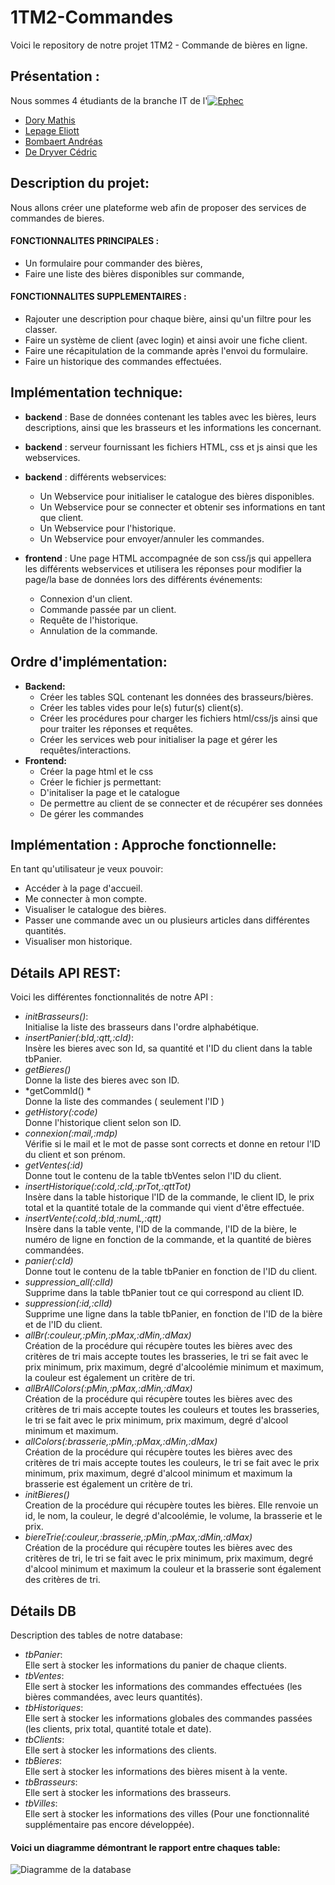 # 1TM2-Commandes
Voici le repository de notre projet 1TM2 - Commande de bières en ligne.

## Présentation :
Nous sommes 4 étudiants de la branche IT de l'[![Ephec](https://i.imgur.com/rnFtoBv.png)](https://www.ephec.be/)
* [Dory Mathis](https://github.com/Mathis-Dory)
* [Lepage Eliott](https://github.com/Eliott-Lepage)
* [Bombaert Andréas](https://github.com/Andreas-Bombaert)
* [De Dryver Cédric](https://github.com/DeDryverC)

## Description du projet:
Nous allons créer une plateforme web afin de proposer des services de commandes de bieres.

#### **FONCTIONNALITES PRINCIPALES :**
  * Un formulaire pour commander des bières,
  * Faire une liste des bières disponibles sur commande,

#### **FONCTIONNALITES SUPPLEMENTAIRES :**
  * Rajouter une description pour chaque bière, ainsi qu'un filtre pour les classer.
  * Faire un système de client (avec login) et ainsi avoir une fiche client.
  * Faire une récapitulation de la commande après l'envoi du formulaire.
  * Faire un historique des commandes effectuées.

## Implémentation technique:
* **backend** : Base de données contenant les tables avec les bières, leurs descriptions, 
      ainsi que les brasseurs et les informations les concernant.
      
* **backend** : serveur fournissant les fichiers HTML, css et js ainsi que les webservices.

* **backend** : différents webservices:

  * Un Webservice pour initialiser le catalogue des bières disponibles.
  * Un Webservice pour se connecter et obtenir ses informations en tant que client.
  * Un Webservice pour l'historique.
  * Un Webservice pour envoyer/annuler les commandes.
  
* **frontend** : Une page HTML accompagnée de son css/js qui appellera les différents webservices et utilisera les réponses pour modifier la page/la base de données lors des différents événements:
  * Connexion d'un client.
  * Commande passée par un client.
  * Requête de l'historique.
  * Annulation de la commande.

## Ordre d'implémentation:

* **Backend:**
  * Créer les tables SQL contenant les données des brasseurs/bières.
  * Créer les tables vides pour le(s) futur(s) client(s).
  * Créer les procédures pour charger les fichiers html/css/js ainsi que pour traiter les réponses et requêtes.
  * Créer les services web pour initialiser la page et gérer les requêtes/interactions.
* **Frontend:**
  * Créer la page html et le css
  * Créer le fichier js permettant:
  * D'initaliser la page et le catalogue
  * De permettre au client de se connecter et de récupérer ses données
  * De gérer les commandes  
           
## Implémentation : Approche fonctionnelle:
En tant qu'utilisateur je veux pouvoir:
   * Accéder à la page d'accueil.
   * Me connecter à mon compte.
   * Visualiser le catalogue des bières.
   * Passer une commande avec un ou plusieurs articles dans différentes quantités.
   * Visualiser mon historique.
   
   
 ## Détails API REST:
 Voici les différentes fonctionnalités de notre API :
   * *initBrasseurs()*:  
   Initialise la liste des brasseurs dans l'ordre alphabétique.
   * *insertPanier(:bId,:qtt,:cId)*:  
   Insère les bieres avec son Id, sa quantité et l'ID du client dans la table tbPanier.
   * *getBieres()*  
   Donne la liste des bieres avec son ID.
   * *getCommId() *   
   Donne la liste des commandes ( seulement l'ID )
   * *getHistory(:code)*  
   Donne l'historique client selon son ID.
   * *connexion(:mail,:mdp)*  
   Vérifie si le mail et le mot de passe sont corrects et donne en retour l'ID du client et son prénom.
   * *getVentes(:id)*  
   Donne tout le contenu de la table tbVentes selon l'ID du client.
   * *insertHistorique(:coId,:cId,:prTot,:qttTot)*  
   Insère dans la table historique l'ID de la commande, le client ID, le prix total et la quantité totale de la commande qui vient d'être effectuée.
   * *insertVente(:coId,:bId,:numL,:qtt)*  
   Insère dans la table vente, l'ID de la commande, l'ID de la bière, le numéro de ligne en fonction de la commande, et la quantité de bières commandées.
   * *panier(:cId)*  
   Donne tout le contenu de la table tbPanier en fonction de l'ID du client.
   * *suppression_all(:clId)*  
   Supprime dans la table tbPanier tout ce qui correspond au client ID.
   * *suppression(:id,:clId)*  
   Supprime une ligne dans la table tbPanier, en fonction de l'ID de la bière et de l'ID du client.
   * *allBr(:couleur,:pMin,:pMax,:dMin,:dMax)*  
   Création de la procédure qui récupère toutes les bières avec des critères de tri mais accepte toutes les brasseries, 
le tri se fait avec le prix minimum, prix maximum, degré d'alcoolémie minimum et maximum, la couleur est également un critère de tri.
   * *allBrAllColors(:pMin,:pMax,:dMin,:dMax)*  
   Création de la procédure qui récupère toutes les bières avec des critères de tri mais accepte toutes les couleurs et toutes les brasseries, 
le tri se fait avec le prix minimum, prix maximum, degré d'alcool minimum et maximum.
   * *allColors(:brasserie,:pMin,:pMax,:dMin,:dMax)*  
 Création de la procédure qui récupère toutes les bières avec des critères de tri mais accepte toutes les couleurs, 
le tri se fait avec le prix minimum, prix maximum, degré d'alcool minimum et maximum la brasserie est également un critère de tri.
   * *initBieres()*  
 Creation de la procédure qui récupère toutes les bières. Elle renvoie un id, le nom, la couleur, le degré d'alcoolémie, le volume, la brasserie et le prix.
   * *biereTrie(:couleur,:brasserie,:pMin,:pMax,:dMin,:dMax)*  
 Création de la procédure qui récupère toutes les bières avec des critères de tri, 
le tri se fait avec le prix minimum, prix maximum, degré d'alcool minimum et maximum la couleur et la brasserie sont également des critères de tri.
    
    
## Détails DB
Description des tables de notre database:
* *tbPanier*:  
Elle sert à stocker les informations du panier de chaque clients.
* *tbVentes*:  
Elle sert à stocker les informations des commandes effectuées (les bières commandées, avec leurs quantités).
* *tbHistoriques*:  
Elle sert à stocker les informations globales des commandes passées (les clients, prix total, quantité totale et date).
* *tbClients*:  
Elle sert à stocker les informations des clients.
* *tbBieres*:  
Elle sert à stocker les informations des bières misent à la vente.
* *tbBrasseurs*:  
Elle sert à stocker les informations des brasseurs.
* *tbVilles*:  
Elle sert à stocker les informations des villes (Pour une fonctionnalité supplémentaire pas encore développée).


#### Voici un diagramme démontrant le rapport entre chaques table:
![Diagramme de la database](https://i.imgur.com/m8k606a.png)
